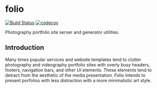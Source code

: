 # folio

[![Build Status](https://travis-ci.org/joberly/folio.svg?branch=master)](https://travis-ci.org/joberly/folio) [![codecov](https://codecov.io/gh/joberly/folio/branch/master/graph/badge.svg)](https://codecov.io/gh/joberly/folio)

Photography portfolio site server and generator utilities.

## Introduction

Many times popular services and website templates tend to clutter photography and videography portfolio sites with overly busy headers, footers, navigation bars, and other UI elements. These elements tend to detract from the aesthetic of the media presentation. Folio intends to present porfolios with less distraction with a more minimalistic art style.
